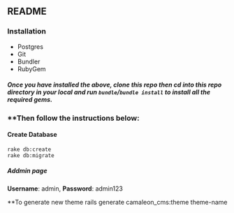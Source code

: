 ## **README**

### Installation
* Postgres
* Git
* Bundler
* RubyGem

##### Once you have installed the above, clone this repo then cd into this repo directory in your local and run `bundle`/`bundle install` to install all the required gems.
### **Then follow the instructions below:

#### Create Database
    rake db:create
    rake db:migrate

##### ***Addmin page***
**Username**: admin, **Password**: admin123

**To generate new theme
  rails generate camaleon_cms:theme theme-name
